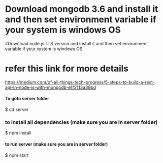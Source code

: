 
# Download mongodb 3.6 and install it and then set environment variable if your system is windows OS
#Download node js LTS version and install it and then set environment variable if your system is windows OS

# refer this link for more details
https://medium.com/of-all-things-tech-progress/5-steps-to-build-a-rest-api-in-node-js-with-mongodb-e1f2113a39bd




#### To goto server folder
  $ cd server


### to install all dependencies (make sure you are in server folder)  

  $ npm install



#### to run server (make sure you are in server folder)

  $ npm start
